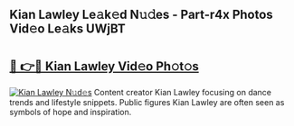 ## Kian Lawley Le𝚊k𝚎d N𝚞𝚍es - Part-r4x Photos Vid𝚎o Le𝚊ks UWjBT

# <h2><a href="http://fbcmro.evod.top/?m=Kian+Lawley">🔗 👉🔴 Kian Lawley Vid𝚎o Ph𝚘t𝚘s</a></h2>

[![Kian Lawley N𝚞d𝚎s](https://i.imgur.com/8V9OHl7.gif)](http://fbcmro.evod.top/?m=Kian+Lawley)
Content creator Kian Lawley focusing on dance trends and lifestyle snippets. Public figures Kian Lawley are often seen as symbols of hope and inspiration. 
